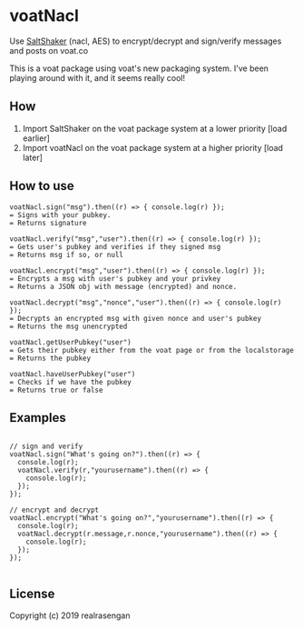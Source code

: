 # voatNacl
Use [SaltShaker](https://github.com/realrasengan/SaltShaker) (nacl, AES) to encrypt/decrypt and sign/verify messages and posts on voat.co

This is a voat package using voat's new packaging system.  I've been playing around with it, and it seems really cool!


## How
1. Import SaltShaker on the voat package system at a lower priority [load earlier]
2. Import voatNacl on the voat package system at a higher priority [load later]

## How to use

```
voatNacl.sign("msg").then((r) => { console.log(r) });
= Signs with your pubkey.
= Returns signature

voatNacl.verify("msg","user").then((r) => { console.log(r) });
= Gets user's pubkey and verifies if they signed msg
= Returns msg if so, or null

voatNacl.encrypt("msg","user").then((r) => { console.log(r) });
= Encrypts a msg with user's pubkey and your privkey
= Returns a JSON obj with message (encrypted) and nonce.

voatNacl.decrypt("msg","nonce","user").then((r) => { console.log(r) });
= Decrypts an encrypted msg with given nonce and user's pubkey
= Returns the msg unencrypted

voatNacl.getUserPubkey("user")
= Gets their pubkey either from the voat page or from the localstorage
= Returns the pubkey

voatNacl.haveUserPubkey("user")
= Checks if we have the pubkey
= Returns true or false

```

## Examples

```

// sign and verify
voatNacl.sign("What's going on?").then((r) => {
  console.log(r);
  voatNacl.verify(r,"yourusername").then((r) => {
    console.log(r);
  });
});

// encrypt and decrypt
voatNacl.encrypt("What's going on?","yourusername").then((r) => {
  console.log(r);
  voatNacl.decrypt(r.message,r.nonce,"yourusername").then((r) => {
    console.log(r);
  });
});


```

## License

Copyright (c) 2019 realrasengan

